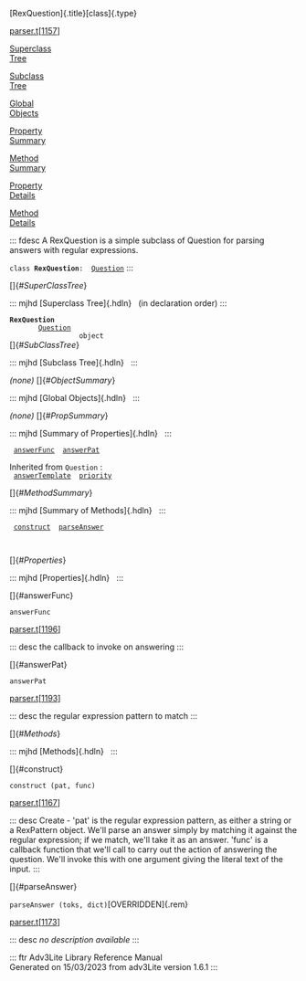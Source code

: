 [RexQuestion]{.title}[class]{.type}

[parser.t](../file/parser.t.html)\[[1157](../source/parser.t.html#1157)\]

[Superclass\
Tree](#_SuperClassTree_)

[Subclass\
Tree](#_SubClassTree_)

[Global\
Objects](#_ObjectSummary_)

[Property\
Summary](#_PropSummary_)

[Method\
Summary](#_MethodSummary_)

[Property\
Details](#_Properties_)

[Method\
Details](#_Methods_)

::: fdesc
A RexQuestion is a simple subclass of Question for parsing answers with
regular expressions.

`class `**`RexQuestion`**` :   `[`Question`](../object/Question.html)
:::

[]{#_SuperClassTree_}

::: mjhd
[Superclass Tree]{.hdln}   (in declaration order)
:::

**`RexQuestion`**\
`         `[`Question`](../object/Question.html)\
`                 object`\
[]{#_SubClassTree_}

::: mjhd
[Subclass Tree]{.hdln}  
:::

*(none)* []{#_ObjectSummary_}

::: mjhd
[Global Objects]{.hdln}  
:::

*(none)* []{#_PropSummary_}

::: mjhd
[Summary of Properties]{.hdln}  
:::

` `[`answerFunc`](#answerFunc)`  `[`answerPat`](#answerPat)`  `

Inherited from `Question` :\
` `[`answerTemplate`](../object/Question.html#answerTemplate)`  `[`priority`](../object/Question.html#priority)`  `

[]{#_MethodSummary_}

::: mjhd
[Summary of Methods]{.hdln}  
:::

` `[`construct`](#construct)`  `[`parseAnswer`](#parseAnswer)`  `

` `

[]{#_Properties_}

::: mjhd
[Properties]{.hdln}  
:::

[]{#answerFunc}

`answerFunc`

[parser.t](../file/parser.t.html)\[[1196](../source/parser.t.html#1196)\]

::: desc
the callback to invoke on answering
:::

[]{#answerPat}

`answerPat`

[parser.t](../file/parser.t.html)\[[1193](../source/parser.t.html#1193)\]

::: desc
the regular expression pattern to match
:::

[]{#_Methods_}

::: mjhd
[Methods]{.hdln}  
:::

[]{#construct}

`construct (pat, func)`

[parser.t](../file/parser.t.html)\[[1167](../source/parser.t.html#1167)\]

::: desc
Create - \'pat\' is the regular expression pattern, as either a string
or a RexPattern object. We\'ll parse an answer simply by matching it
against the regular expression; if we match, we\'ll take it as an
answer. \'func\' is a callback function that we\'ll call to carry out
the action of answering the question. We\'ll invoke this with one
argument giving the literal text of the input.
:::

[]{#parseAnswer}

`parseAnswer (toks, dict)`[OVERRIDDEN]{.rem}

[parser.t](../file/parser.t.html)\[[1173](../source/parser.t.html#1173)\]

::: desc
*no description available*
:::

::: ftr
Adv3Lite Library Reference Manual\
Generated on 15/03/2023 from adv3Lite version 1.6.1
:::
